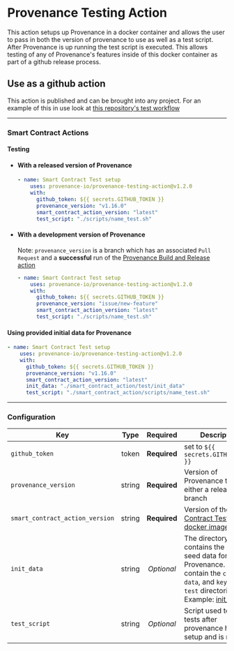 # Provenance Testing Action
This action setups up Provenance in a docker container and allows the user to pass in both the version of provenance to use as well as a test script.  After Provenance is up running the test script is executed.  This allows testing of any of Provenance's features inside of this docker container as part of a github release process.

## Use as a github action
This action is published and can be brought into any project.
For an example of this in use look at [this repository's test workflow](https://github.com/provenance-io/provenance-testing-action/blob/main/.github/workflows/test.yml#L24)

---

### Smart Contract Actions

#### Testing

- #### With a released version of Provenance
    ```yaml
    - name: Smart Contract Test setup
        uses: provenance-io/provenance-testing-action@v1.2.0
        with:
          github_token: ${{ secrets.GITHUB_TOKEN }}
          provenance_version: "v1.16.0"
          smart_contract_action_version: "latest"
          test_script: "./scripts/name_test.sh"
    ```

- #### With a development version of Provenance
    Note: `provenance_version` is a branch which has an associated `Pull Request` and a **successful** run of the [Provenance Build and Release action](https://github.com/provenance-io/provenance/actions/workflows/release.yml)
    ```yaml
    - name: Smart Contract Test setup
        uses: provenance-io/provenance-testing-action@v1.2.0
        with:
          github_token: ${{ secrets.GITHUB_TOKEN }}
          provenance_version: "issue/new-feature"
          smart_contract_action_version: "latest"
          test_script: "./scripts/name_test.sh"
    ```

#### Using provided initial data for Provenance
```yaml
- name: Smart Contract Test setup
    uses: provenance-io/provenance-testing-action@v1.2.0
    with:
      github_token: ${{ secrets.GITHUB_TOKEN }}
      provenance_version: "v1.16.0"
      smart_contract_action_version: "latest"
      init_data: "./smart_contract_action/test/init_data"
      test_script: "./smart_contract_action/scripts/name_test.sh"
```

---

### Configuration

| Key                             |  Type  |   Required   | Description                                                                                                                                                                                              |
|---------------------------------|:------:|:------------:|----------------------------------------------------------------------------------------------------------------------------------------------------------------------------------------------------------|
| `github_token`                  | token  | **Required** | set to `${{ secrets.GITHUB_TOKEN }}`                                                                                                                                                                     |
| `provenance_version`            | string | **Required** | Version of Provenance to test, either a release or a branch                                                                                                                                              |
| `smart_contract_action_version` | string | **Required** | Version of the [Smart Contract Test action docker image](https://hub.docker.com/r/provenanceio/smart-contract-action/tags)                                                                               |
| `init_data`                     | string |  *Optional*  | The directory that contains the initial seed data for Provenance. It should contain the `config`, `data`, and `keyring-test` directories. Example: [init_data](smart-contract-action%2Ftest%2Finit_data) |
| `test_script`                   | string |  *Optional*  | Script used to run tests after provenance has been setup and is running                                                                                                                                  |
